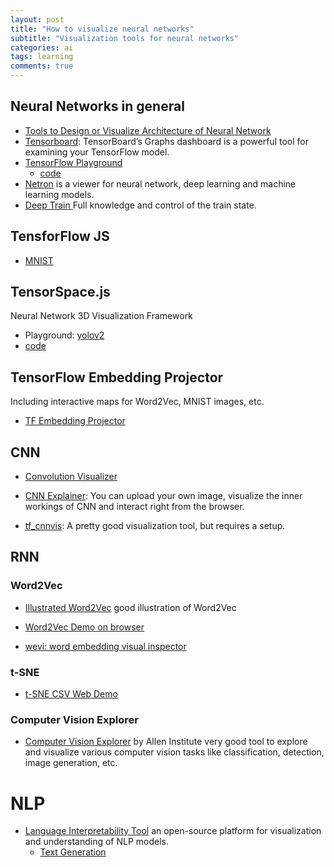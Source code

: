 ```yaml
---
layout: post
title: "How to visualize neural networks"
subtitle: "Visualization tools for neural networks"
categories: ai
tags: learning
comments: true
---
```

## Neural Networks in general
* [Tools to Design or Visualize Architecture of Neural Network](https://github.com/ashishpatel26/Tools-to-Design-or-Visualize-Architecture-of-Neural-Network)
* [Tensorboard](https://www.tensorflow.org/tensorboard/graphs): TensorBoard’s Graphs dashboard is a powerful tool for examining your TensorFlow model.
* [TensorFlow Playground](https://playground.tensorflow.org/#activation=tanh&batchSize=10&dataset=circle&regDataset=reg-plane&learningRate=0.03&regularizationRate=0&noise=0&networkShape=4,2&seed=0.00438&showTestData=false&discretize=false&percTrainData=50&x=true&y=true&xTimesY=false&xSquared=false&ySquared=false&cosX=false&sinX=false&cosY=false&sinY=false&collectStats=false&problem=classification&initZero=false&hideText=false)
  * [code](https://github.com/tensorflow/playground)
* [Netron](https://netron.app/) is a viewer for neural network, deep learning and machine learning models.
* [Deep Train ](https://github.com/OverLordGoldDragon/deeptrain) Full knowledge and control of the train state.

## TensforFlow JS
* [MNIST](https://storage.googleapis.com/tfjs-vis/mnist/dist/index.html)

## TensorSpace.js
Neural Network 3D Visualization Framework
* Playground: [yolov2](https://tensorspace.org/html/playground/yolov2-tiny.html)
* [code](https://github.com/tensorspace-team/tensorspace)

## TensorFlow Embedding Projector
Including interactive maps for Word2Vec, MNIST images, etc.
 
* [TF Embedding Projector](https://projector.tensorflow.org/)

## CNN
* [Convolution Visualizer](https://ezyang.github.io/convolution-visualizer/index.html)
* [CNN Explainer](https://poloclub.github.io/cnn-explainer/):
You can upload your own image, visualize the inner workings of CNN and interact right from the browser.

* [tf_cnnvis](https://github.com/InFoCusp/tf_cnnvis): A pretty good visualization tool, but
requires a setup.

## RNN

### Word2Vec
* [Illustrated Word2Vec](https://jalammar.github.io/illustrated-word2vec/) good illustration of Word2Vec
* [Word2Vec Demo on browser](https://github.com/remykarem/word2vec-demo)

* [wevi: word embedding visual inspector](http://ronxin.github.io/wevi/)

### t-SNE
* [t-SNE CSV Web Demo](https://cs.stanford.edu/people/karpathy/tsnejs/csvdemo.html)

### Computer Vision Explorer
* [Computer Vision Explorer](https://vision-explorer.allenai.org/text_to_image_generation) by Allen Institute
very good tool to explore and visualize various computer vision tasks like classification,
detection, image generation, etc.

# NLP
* [Language Interpretability Tool](https://pair-code.github.io/lit/demos/)
an open-source platform for visualization and understanding of NLP models.
  * [Text Generation](http://34.68.143.28/?models=t5-small&dataset=CNNDM&compare_data_mode=false&hidden_modules=Main_Color&layout=default&tab=Predictions)